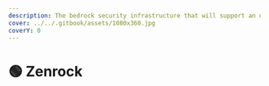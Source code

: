 ```yaml
---
description: The bedrock security infrastructure that will support an omnichain future.
cover: ../../.gitbook/assets/1080x360.jpg
coverY: 0
---
```


# 🟢 Zenrock

